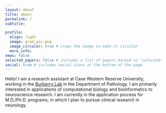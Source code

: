 ```yaml
---
layout: about
title: about
permalink: /
subtitle:

profile:
  align: right
  image: grad_pic.png
  image_circular: true # crops the image to make it circular
  more_info:
news: false
selected_papers: false # includes a list of papers marked as "selected={true}"
social: true # includes social icons at the bottom of the page
---
```


Hello! I am a research assistant at Case Western Reserve University, working in the [Burberry Lab](https://burberrylab.org/) in the Department of Pathology. I am primarily interested in applications of computational biology and bioinformatics to neuroscience research. I am currently in the application process for M.D./Ph.D. programs, in which I plan to pursue clinical research in neurology.
